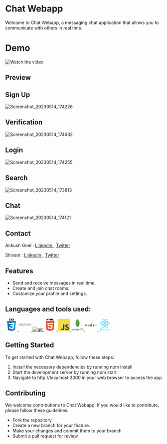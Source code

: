 # Chat Webapp
Welcome to Chat Webapp, a messaging chat application that allows you to communicate with others in real time.

# Demo
![Watch the video](https://drive.google.com/file/d/1xhZVGQS6nDjPdOPSx7B30Sd-DkM7bCZO/view?usp=share_link)

## Preview

## Sign Up
![Screenshot_20230514_174226](https://github.com/AnkushGoel251/Messaging-app/assets/77546629/b9dc738f-daf5-4127-ad94-2fce373e591e)

## Verification
![Screenshot_20230514_174632](https://github.com/AnkushGoel251/Messaging-app/assets/77546629/a47620b1-ed1a-4b0b-a586-284bd9413bdb)

## Login
![Screenshot_20230514_174255](https://github.com/AnkushGoel251/Messaging-app/assets/77546629/fefcbaf2-030a-43e5-a83c-88bb6ba261c7)

## Search
![Screenshot_20230514_173813](https://github.com/AnkushGoel251/Messaging-app/assets/77546629/1f12375d-468a-41c5-881f-a7ca8c7df2eb)

## Chat
![Screenshot_20230514_174121](https://github.com/AnkushGoel251/Messaging-app/assets/77546629/0c892d3e-da06-4a24-bef6-f174facb3204)


## Contact
<p>Ankush Goel : <a href = "http://www.linkedin.com/in/ankush-goel-822733211"> Linkedin </a>, <a href = "https://twitter.com/AnkushG04310426"> Twitter </a></p>
<p>Shivam : <a href = "https://www.linkedin.com/in/shivam164/?originalSubdomain=in"> Linkedin </a>, <a href = "https://twitter.com/ShivamPandey164"> Twitter </a></p>

## Features
<ul>
        <li class="home">Send and receive messages in real time.</li>
        <li class="home">Create and join chat rooms.</li>
        <li class="home">Customize your profile and settings.</li>
</ul>

## Languages and tools used:
<a href="https://www.w3schools.com/css/" target="_blank" rel="noreferrer"> <img src="https://raw.githubusercontent.com/devicons/devicon/master/icons/css3/css3-original-wordmark.svg" alt="css3" width="40" height="40"/> </a> <a href="https://expressjs.com" target="_blank" rel="noreferrer"> <img src="https://raw.githubusercontent.com/devicons/devicon/master/icons/express/express-original-wordmark.svg" alt="express" width="40" height="40"/> </a> <a href="https://git-scm.com/" target="_blank" rel="noreferrer"> <img src="https://www.vectorlogo.zone/logos/git-scm/git-scm-icon.svg" alt="git" width="40" height="40"/> </a> <a href="https://www.w3.org/html/" target="_blank" rel="noreferrer"> <img src="https://raw.githubusercontent.com/devicons/devicon/master/icons/html5/html5-original-wordmark.svg" alt="html5" width="40" height="40"/> </a> <a href="https://developer.mozilla.org/en-US/docs/Web/JavaScript" target="_blank" rel="noreferrer"> <img src="https://raw.githubusercontent.com/devicons/devicon/master/icons/javascript/javascript-original.svg" alt="javascript" width="40" height="40"/> </a> <a href="https://www.mongodb.com/" target="_blank" rel="noreferrer"> <img src="https://raw.githubusercontent.com/devicons/devicon/master/icons/mongodb/mongodb-original-wordmark.svg" alt="mongodb" width="40" height="40"/> </a> <a href="https://nodejs.org" target="_blank" rel="noreferrer"> <img src="https://raw.githubusercontent.com/devicons/devicon/master/icons/nodejs/nodejs-original-wordmark.svg" alt="nodejs" width="40" height="40"/> </a> <a href="https://reactjs.org/" target="_blank" rel="noreferrer"> <img src="https://raw.githubusercontent.com/devicons/devicon/master/icons/react/react-original-wordmark.svg" alt="react" width="40" height="40"/> </a> </p>


## Getting Started
To get started with Chat Webapp, follow these steps:
<ol>
        <li class="home">Install the necessary dependencies by running npm install</li>
        <li class="home">Start the development server by running npm start</li>
        <li class="home">Navigate to http://localhost:3000 in your web browser to access the app</li>
</ol>




## Contributing
We welcome contributions to Chat Webapp. If you would like to contribute, please follow these guidelines:

<ul>
        <li class="home">Fork the repository.</li>
        <li class="home">Create a new branch for your feature.</li>
        <li class="home">Make your changes and commit them to your branch</li>
        <li class="home">Submit a pull request for review</li>
</ul>
